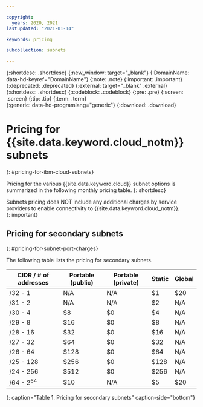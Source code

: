 ```yaml
---

copyright:
  years: 2020, 2021
lastupdated: "2021-01-14"

keywords: pricing

subcollection: subnets

---
```


{:shortdesc: .shortdesc}
{:new_window: target="_blank"}
{:DomainName: data-hd-keyref="DomainName"}
{:note: .note}
{:important: .important}
{:deprecated: .deprecated}
{:external: target="_blank" .external}
{:shortdesc: .shortdesc}
{:codeblock: .codeblock}
{:pre: .pre}
{:screen: .screen}
{:tip: .tip}
{:term: .term}  
{:generic: data-hd-programlang="generic"}
{:download: .download}  

# Pricing for {{site.data.keyword.cloud_notm}} subnets
{: #pricing-for-ibm-cloud-subnets}

Pricing for the various {{site.data.keyword.cloud}} subnet options is summarized in the following monthly pricing table.
{: shortdesc}

Subnets pricing does NOT include any additional charges by service providers to enable connectivity to {{site.data.keyword.cloud_notm}}.  
{: important}


## Pricing for secondary subnets
{: #pricing-for-subnet-port-charges}

The following table lists the pricing for secondary subnets.

| CIDR / # of addresses | Portable (public) | Portable (private) | Static | Global |
|-----------------------|-------------------|--------------------|--------|--------|
| /32 - 1               | N/A               | N/A                | $1     | $20    |
| /31 - 2               | N/A               | N/A                | $2     | N/A    |
| /30 - 4               | $8                | $0                 | $4     | N/A    |
| /29 - 8               | $16               | $0                 | $8     | N/A    |
| /28 - 16              | $32               | $0                 | $16    | N/A    |
| /27 - 32              | $64               | $0                 | $32    | N/A    |
| /26 - 64              | $128              | $0                 | $64    | N/A    |
| /25 - 128             | $256              | $0                 | $128   | N/A    |
| /24 - 256             | $512              | $0                 | $256   | N/A    |
| /64 - 2<sup>64</sup>  | $10               | N/A                | $5     | $20    |
{: caption="Table 1. Pricing for secondary subnets" caption-side="bottom"}

